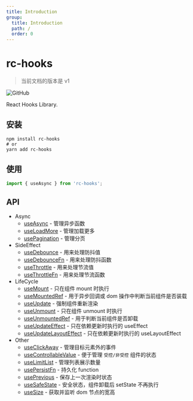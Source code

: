 ```yaml
---
title: Introduction
group:
  title: Introduction
  path: /
  order: 0
---
```


# rc-hooks

> 当前文档的版本是 v1

![GitHub](https://img.shields.io/github/license/doly-dev/rc-hooks.svg)

React Hooks Library.

## 安装

```shell
npm install rc-hooks
# or
yarn add rc-hooks
```

## 使用

```javascript
import { useAsync } from 'rc-hooks';
```

## API

- Async
  - [useAsync] - 管理异步函数
  - [useLoadMore] - 管理加载更多
  - [usePagination] - 管理分页
- SideEffect
  - [useDebounce] - 用来处理防抖值
  - [useDebounceFn] - 用来处理防抖函数
  - [useThrottle] - 用来处理节流值
  - [useThrottleFn] - 用来处理节流函数
- LifeCycle
  - [useMount] - 只在组件 mount 时执行
  - [useMountedRef] - 用于异步回调或 dom 操作中判断当前组件是否装载
  - [useUpdate] - 强制组件重新渲染
  - [useUnmount] - 只在组件 unmount 时执行
  - [useUnmountedRef] - 用于判断当前组件是否卸载
  - [useUpdateEffect] - 只在依赖更新时执行的 useEffect
  - [useUpdateLayoutEffect] - 只在依赖更新时执行的 useLayoutEffect
- Other
  - [useClickAway] - 管理目标元素外的事件
  - [useControllableValue] - 便于管理 `受控/非受控` 组件的状态
  - [useLimitList] - 管理列表展示数量
  - [usePersistFn] - 持久化 function
  - [usePrevious] - 保存上一次渲染时状态
  - [useSafeState] - 安全状态，组件卸载后 setState 不再执行
  - [useSize] - 获取并监听 dom 节点的宽高

[useasync]: /async/use-async
[useloadmore]: /async/use-load-more
[usepagination]: /async/use-pagination
[usedebounce]: /side-effect/use-debounce
[usethrottle]: /side-effect/use-throttle
[usedebouncefn]: /side-effect/use-debounce-fn
[usethrottlefn]: /side-effect/use-throttle-fn
[usemount]: /life-cycle/use-mount
[usemountedref]: /life-cycle/use-mounted-ref
[useupdate]: /life-cycle/use-update
[useunmount]: /life-cycle/use-unmount
[useunmountedref]: /life-cycle/use-unmounted-ref
[useupdateeffect]: /life-cycle/use-update-effect
[useupdatelayouteffect]: /life-cycle/use-update-layout-effect
[useprevious]: /other/use-previous
[usepersistfn]: /other/use-persist-fn
[usesafestate]: /other/use-safe-state
[usesize]: /other/use-size
[useclickaway]: /other/use-click-away
[usecontrollablevalue]: /other/use-controllable-value
[uselimitlist]: /other/use-limit-list
[npm]: https://img.shields.io/npm/v/rc-hooks.svg
[npm-url]: https://npmjs.com/package/rc-hooks
